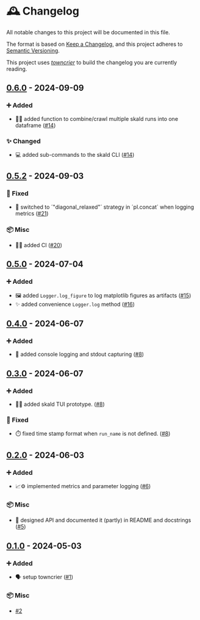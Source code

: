 # 🕰️ Changelog

All notable changes to this project will be documented in this file.

The format is based on [Keep a Changelog](https://keepachangelog.com/en/1.0.0/), and this project adheres to [Semantic Versioning](https://semver.org/spec/v2.0.0.html).

This project uses [*towncrier*](https://towncrier.readthedocs.io/) to build the changelog you are currently reading.

<!-- towncrier release notes start -->

## [0.6.0](https://github.com/laurenzbeck/skald/tree/0.6.0) - 2024-09-09


### ➕ Added

- 📂🔎 added function to combine/crawl multiple skald runs into one dataframe ([#14](https://github.com/laurenzbeck/skald/issues/14))

### ✨ Changed

- 💻 added sub-commands to the skald CLI ([#14](https://github.com/laurenzbeck/skald/issues/14))


## [0.5.2](https://github.com/laurenzbeck/skald/tree/0.5.2) - 2024-09-03


### 🐛 Fixed

- 🤷 switched to ´"diagonal_relaxed"´ strategy in ´pl.concat´ when logging metrics ([#21](https://github.com/laurenzbeck/skald/issues/21))

### 📦 Misc

- 🧑‍💻 added CI ([#20](https://github.com/laurenzbeck/skald/issues/20))


## [0.5.0](https://github.com/laurenzbeck/skald/tree/0.5.0) - 2024-07-04


### ➕ Added

- 🖼️ added `Logger.log_figure` to log matplotlib figures as artifacts ([#15](https://github.com/laurenzbeck/skald/issues/15))
- ✨ added convenience `Logger.log` method ([#16](https://github.com/laurenzbeck/skald/issues/16))


## [0.4.0](https://github.com/laurenzbeck/skald/tree/0.4.0) - 2024-06-07


### ➕ Added

- 📃 added console logging and stdout capturing ([#8](https://github.com/laurenzbeck/skald/issues/8))


## [0.3.0](https://github.com/laurenzbeck/skald/tree/0.3.0) - 2024-06-07


### ➕ Added

- 🧑‍💻 added skald TUI prototype. ([#8](https://github.com/laurenzbeck/skald/issues/8))

### 🐛 Fixed

- ⏱️ fixed time stamp format when `run_name` is not defined. ([#8](https://github.com/laurenzbeck/skald/issues/8))


## [0.2.0](https://github.com/laurenzbeck/skald/tree/0.2.0) - 2024-06-03


### ➕ Added

- 📈⚙️ implemented metrics and parameter logging ([#6](https://github.com/laurenzbeck/skald/issues/6))

### 📦 Misc

- 📮 designed API and documented it (partly) in README and docstrings ([#5](https://github.com/laurenzbeck/skald/issues/5))


## [0.1.0](https://github.com/laurenzbeck/skald/tree/0.1.0) - 2024-05-03


### ➕ Added

- 🗣️ setup towncrier ([#1](https://github.com/laurenzbeck/skald/issues/1))

### 📦 Misc

- [#2](https://github.com/laurenzbeck/skald/issues/2)
